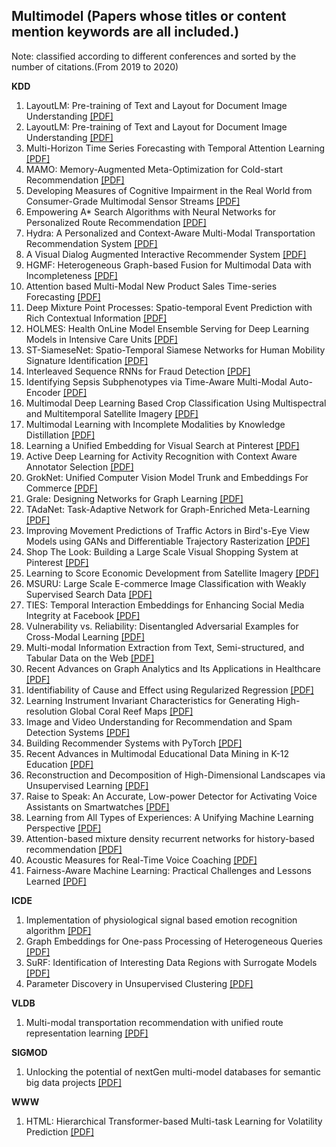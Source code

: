 ## Multimodel (Papers whose titles or content mention keywords are all included.)
Note: classified according to different conferences and sorted by the number of citations.(From 2019 to 2020)

__KDD__
1. LayoutLM: Pre-training of Text and Layout for Document Image Understanding [[PDF]](https://dl.acm.org/doi/pdf/10.1145/3394486.3403172)
2. LayoutLM: Pre-training of Text and Layout for Document Image Understanding [[PDF]](https://dl.acm.org/doi/pdf/10.1145/3394486.3403172)
3. Multi-Horizon Time Series Forecasting with Temporal Attention Learning [[PDF]](https://dl.acm.org/doi/pdf/10.1145/3292500.3330662)
4. MAMO: Memory-Augmented Meta-Optimization for Cold-start Recommendation [[PDF]](https://dl.acm.org/doi/pdf/10.1145/3394486.3403113)
5. Developing Measures of Cognitive Impairment in the Real World from Consumer-Grade Multimodal Sensor Streams [[PDF]](https://dl.acm.org/doi/pdf/10.1145/3292500.3330690)
6. Empowering A* Search Algorithms with Neural Networks for Personalized Route Recommendation [[PDF]](https://dl.acm.org/doi/pdf/10.1145/3292500.3330824)
7. Hydra: A Personalized and Context-Aware Multi-Modal Transportation Recommendation System [[PDF]](https://dl.acm.org/doi/pdf/10.1145/3292500.3330660)
8. A Visual Dialog Augmented Interactive Recommender System [[PDF]](https://dl.acm.org/doi/pdf/10.1145/3292500.3330991)
9. HGMF: Heterogeneous Graph-based Fusion for Multimodal Data with Incompleteness [[PDF]](https://dl.acm.org/doi/pdf/10.1145/3394486.3403182)
10. Attention based Multi-Modal New Product Sales Time-series Forecasting [[PDF]](https://dl.acm.org/doi/pdf/10.1145/3394486.3403362)
11. Deep Mixture Point Processes: Spatio-temporal Event Prediction with Rich Contextual Information [[PDF]](https://dl.acm.org/doi/pdf/10.1145/3292500.3330937)
12. HOLMES: Health OnLine Model Ensemble Serving for Deep Learning Models in Intensive Care Units [[PDF]](https://dl.acm.org/doi/pdf/10.1145/3394486.3403212)
13. ST-SiameseNet: Spatio-Temporal Siamese Networks for Human Mobility Signature Identification [[PDF]](https://dl.acm.org/doi/pdf/10.1145/3394486.3403183)
14. Interleaved Sequence RNNs for Fraud Detection [[PDF]](https://dl.acm.org/doi/pdf/10.1145/3394486.3403361)
15. Identifying Sepsis Subphenotypes via Time-Aware Multi-Modal Auto-Encoder [[PDF]](https://dl.acm.org/doi/pdf/10.1145/3394486.3403129)
16. Multimodal Deep Learning Based Crop Classification Using Multispectral and Multitemporal Satellite Imagery [[PDF]](https://dl.acm.org/doi/pdf/10.1145/3394486.3403375)
17. Multimodal Learning with Incomplete Modalities by Knowledge Distillation [[PDF]](https://dl.acm.org/doi/pdf/10.1145/3394486.3403234)
18. Learning a Unified Embedding for Visual Search at Pinterest [[PDF]](https://dl.acm.org/doi/pdf/10.1145/3292500.3330739)
19. Active Deep Learning for Activity Recognition with Context Aware Annotator Selection [[PDF]](https://dl.acm.org/doi/pdf/10.1145/3292500.3330688)
20. GrokNet: Unified Computer Vision Model Trunk and Embeddings For Commerce [[PDF]](https://dl.acm.org/doi/pdf/10.1145/3394486.3403311)
21. Grale: Designing Networks for Graph Learning [[PDF]](https://dl.acm.org/doi/pdf/10.1145/3394486.3403302)
22. TAdaNet: Task-Adaptive Network for Graph-Enriched Meta-Learning [[PDF]](https://dl.acm.org/doi/pdf/10.1145/3394486.3403230)
23. Improving Movement Predictions of Traffic Actors in Bird's-Eye View Models using GANs and Differentiable Trajectory Rasterization [[PDF]](https://dl.acm.org/doi/pdf/10.1145/3394486.3403283)
24. Shop The Look: Building a Large Scale Visual Shopping System at Pinterest [[PDF]](https://dl.acm.org/doi/pdf/10.1145/3394486.3403372)
25. Learning to Score Economic Development from Satellite Imagery [[PDF]](https://dl.acm.org/doi/pdf/10.1145/3394486.3403347)
26. MSURU: Large Scale E-commerce Image Classification with Weakly Supervised Search Data [[PDF]](https://dl.acm.org/doi/pdf/10.1145/3292500.3330696)
27. TIES: Temporal Interaction Embeddings for Enhancing Social Media Integrity at Facebook [[PDF]](https://dl.acm.org/doi/pdf/10.1145/3394486.3403364)
28. Vulnerability vs. Reliability: Disentangled Adversarial Examples for Cross-Modal Learning [[PDF]](https://dl.acm.org/doi/pdf/10.1145/3394486.3403084)
29. Multi-modal Information Extraction from Text, Semi-structured, and Tabular Data on the Web [[PDF]](https://dl.acm.org/doi/pdf/10.1145/3394486.3406468)
30. Recent Advances on Graph Analytics and Its Applications in Healthcare [[PDF]](https://dl.acm.org/doi/pdf/10.1145/3394486.3406469)
31. Identifiability of Cause and Effect using Regularized Regression [[PDF]](https://dl.acm.org/doi/pdf/10.1145/3292500.3330854)
32. Learning Instrument Invariant Characteristics for Generating High-resolution Global Coral Reef Maps [[PDF]](https://dl.acm.org/doi/pdf/10.1145/3394486.3403312)
33. Image and Video Understanding for Recommendation and Spam Detection Systems [[PDF]](https://dl.acm.org/doi/pdf/10.1145/3394486.3406485)
34. Building Recommender Systems with PyTorch [[PDF]](https://dl.acm.org/doi/pdf/10.1145/3394486.3406714)
35. Recent Advances in Multimodal Educational Data Mining in K-12 Education [[PDF]](https://dl.acm.org/doi/pdf/10.1145/3394486.3406471)
36. Reconstruction and Decomposition of High-Dimensional Landscapes via Unsupervised Learning [[PDF]](https://dl.acm.org/doi/pdf/10.1145/3394486.3403300)
37. Raise to Speak: An Accurate, Low-power Detector for Activating Voice Assistants on Smartwatches [[PDF]](https://dl.acm.org/doi/pdf/10.1145/3292500.3330761)
38. Learning from All Types of Experiences: A Unifying Machine Learning Perspective [[PDF]](https://dl.acm.org/doi/pdf/10.1145/3394486.3406462)
39. Attention-based mixture density recurrent networks for history-based recommendation [[PDF]](https://dl.acm.org/doi/pdf/10.1145/3326937.3341254)
40. Acoustic Measures for Real-Time Voice Coaching [[PDF]](https://dl.acm.org/doi/pdf/10.1145/3394486.3403326)
41. Fairness-Aware Machine Learning: Practical Challenges and Lessons Learned [[PDF]](https://dl.acm.org/doi/pdf/10.1145/3292500.3332280)

__ICDE__
1. Implementation of physiological signal based emotion recognition algorithm [[PDF]](https://ieeexplore.ieee.org/stamp/stamp.jsp?tp=&arnumber=9153878)
2. Graph Embeddings for One-pass Processing of Heterogeneous Queries [[PDF]](https://ieeexplore.ieee.org/stamp/stamp.jsp?tp=&arnumber=9101362)
3. SuRF: Identification of Interesting Data Regions with Surrogate Models [[PDF]](https://ieeexplore.ieee.org/stamp/stamp.jsp?tp=&arnumber=9101598)
4. Parameter Discovery in Unsupervised Clustering [[PDF]](https://ieeexplore.ieee.org/stamp/stamp.jsp?tp=&arnumber=8731343)

__VLDB__
1.  Multi-modal transportation recommendation with unified route representation learning [[PDF]](https://dl.acm.org/doi/pdf/10.14778/3430915.3430924)

__SIGMOD__
1. Unlocking the potential of nextGen multi-model databases for semantic big data projects [[PDF]](https://dl.acm.org/doi/pdf/10.1145/3323878.3325807)

__WWW__
1. HTML: Hierarchical Transformer-based Multi-task Learning for Volatility Prediction [[PDF]](https://dl.acm.org/doi/pdf/10.1145/3366423.3380128)


